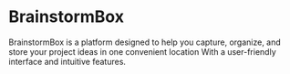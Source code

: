 # BrainstormBox
BrainstormBox is a platform designed to help you capture, organize, and store your project ideas in one convenient location With a user-friendly interface and intuitive features. 
